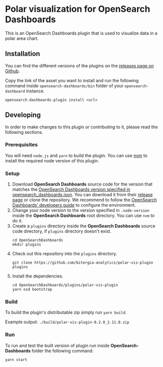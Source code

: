 # Polar visualization for OpenSearch Dashboards

This is an OpenSearch Dashboards plugin that is used to visualize data in a polar area
chart.

## Installation

You can find the different versions of the plugins on the
[releases page on Github](https://github.com/bitergia-analytics/polar-vis-plugin/releases).

Copy the link of the asset you want to install and run the following command inside
`opensearch-dashboards/bin` folder of your `opensearch-dashboard` instance.

```
opensearch-dashboards-plugin install <url>
```

## Developing

In order to make changes to this plugin or contributing to it, please read the following
sections.

### Prerequisites

You will need `node.js` and `yarn` to build the plugin. You can use
[nvm](https://github.com/nvm-sh/nvm) to install the required node version
of this plugin.

### Setup

1. Download **OpenSearch Dashboards** source code for the version that matches the
   [OpenSearch Dashboards version specified in opensearch_dashboards.json](./opensearch_dashboards.json#L4).
   You can download it from their
   [release page](https://github.com/opensearch-project/OpenSearch-Dashboards/releases)
   or clone the repository. We recommend to follow the
   [OpenSearch Dashboards' developers guide](https://github.com/opensearch-project/OpenSearch-Dashboards/blob/main/DEVELOPER_GUIDE.md#getting-started)
   to configure the environment.
1. Change your node version to the version specified in `.node-version` inside
   the **OpenSearch Dashboards** root directory. You can use `nvm` to do it.
1. Create a `plugins` directory inside the **OpenSearch Dashboards** source code
   directory, if `plugins` directory doesn't exist.
   ```
   cd OpenSearchDashboards
   mkdir plugins
   ```
1. Check out this repository into the `plugins` directory.
   ```
   git clone https://github.com/bitergia-analytics/polar-vis-plugin plugins
   ```
1. Install the dependencies.
   ```
   cd OpenSearchDashboards/plugins/polar-vis-plugin
   yarn osd bootstrap
   ```

### Build

To build the plugin's distributable zip simply run `yarn build`.

Example output: `./build/polar-vis-plugin-0.2.0_2.11.0.zip`

### Run

To run and test the built version of plugin run inside **OpenSearch-Dashboards**
folder the following command:

```
yarn start
```
